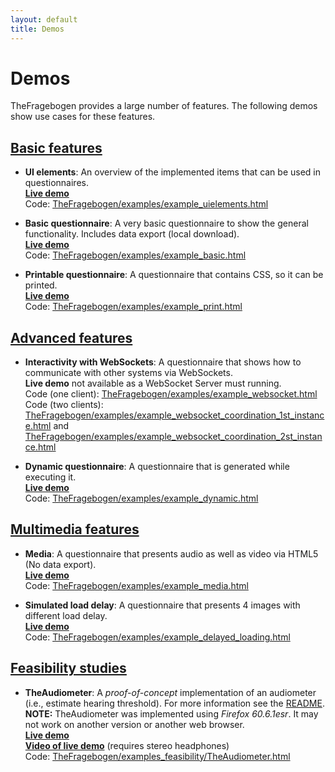 ```yaml
---
layout: default
title: Demos
---
```


Demos
===
TheFragebogen provides a large number of features.
The following demos show use cases for these features.  

[Basic features](#basic-features)
---
* __UI elements__: An overview of the implemented items that can be used in questionnaires.  
  __[Live demo](/thefragebogen/examples/example_uielements.html)__  
  Code: [TheFragebogen/examples/example_uielements.html](https://github.com/TheFragebogen/TheFragebogen/blob/master/examples/example_uielements.html)  

* __Basic questionnaire__: A very basic questionnaire to show the general functionality. Includes data export (local download).  
  __[Live demo](/thefragebogen/examples/example_basic.html)__  
  Code: [TheFragebogen/examples/example_basic.html](https://github.com/TheFragebogen/TheFragebogen/blob/master/examples/example_basic.html)  

* __Printable questionnaire__: A questionnaire that contains CSS, so it can be printed.  
  __[Live demo](/thefragebogen/examples/example_print.html)__  
   Code: [TheFragebogen/examples/example_print.html](https://github.com/TheFragebogen/TheFragebogen/blob/master/examples/example_print.html)  

[Advanced features](#advanced-features)
---
* __Interactivity with WebSockets__: A questionnaire that shows how to communicate with other systems via WebSockets.  
  __Live demo__ not available as a WebSocket Server must running.  
   Code (one client): [TheFragebogen/examples/example_websocket.html](https://github.com/TheFragebogen/TheFragebogen/blob/master/examples/example_websockets.html)  
   Code (two clients): [TheFragebogen/examples/example_websocket_coordination_1st_instance.html](https://github.com/TheFragebogen/TheFragebogen/blob/master/examples/example_websocket_coordination_1st_instance.html) and [TheFragebogen/examples/example_websocket_coordination_2st_instance.html](https://github.com/TheFragebogen/TheFragebogen/blob/master/examples/example_websocket_coordination_2st_instance.html)  

* __Dynamic questionnaire__: A questionnaire that is generated while executing it.  
  __[Live demo](/thefragebogen/examples/example_dynamic.html)__  
   Code: [TheFragebogen/examples/example_dynamic.html](https://github.com/TheFragebogen/TheFragebogen/blob/master/examples/example_dynamic.html)  

[Multimedia features](#multimedia-features)
---
* __Media__: A questionnaire that presents audio as well as video via HTML5 (No data export).  
  __[Live demo](/thefragebogen/examples/example_media.html)__  
   Code: [TheFragebogen/examples/example_media.html](https://github.com/TheFragebogen/TheFragebogen/blob/master/examples/example_media.html)  

* __Simulated load delay__: A questionnaire that presents 4 images with different load delay.  
 __[Live demo](/thefragebogen/examples/example_delayed_loading.html)__  
 Code: [TheFragebogen/examples/example_delayed_loading.html](https://github.com/TheFragebogen/TheFragebogen/blob/master/examples/example_delayed_loading.html)  

[Feasibility studies](#feasibility-studies)
---
* __TheAudiometer__: A _proof-of-concept_ implementation of an audiometer (i.e., estimate hearing threshold).
  For more information see the [README](https://github.com/TheFragebogen/TheFragebogen/blob/master/examples_feasibility/TheAudiometer/README.md).  
  __NOTE:__ TheAudiometer was implemented using _Firefox 60.6.1esr_. It may not work on another version or another web browser.  
  __[Live demo](/thefragebogen/examples_feasibility/TheAudiometer/TheAudiometer.html)__  
  __[Video of live demo](/thefragebogen/examples_feasibility/TheAudiometer-demo.webm)__ (requires stereo headphones)      
  Code: [TheFragebogen/examples_feasibility/TheAudiometer.html](https://github.com/TheFragebogen/TheFragebogen/blob/master/examples_feasibility/TheAudiometer/TheAudiometer.html)  

